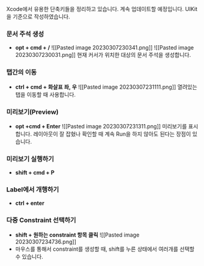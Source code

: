 Xcode에서 유용한 단축키들을 정리하고 있습니다. 계속 업데이트할 예정입니다.
UIKit을 기준으로 작성하였습니다.
### 문서 주석 생성
- **opt + cmd + /**
	![[Pasted image 20230307230341.png]]
	![[Pasted image 20230307230031.png]]
	현재 커서가 위치한 대상의 문서 주석을 생성합니다. 

### 탭간의 이동
- **ctrl + cmd + 화살표 좌, 우**
	![[Pasted image 20230307231111.png]]
	열려있는 탭을 이동할 때 사용합니다.

### 미리보기(Preview)
- **opt +cmd + Enter**
	![[Pasted image 20230307231311.png]]
	미리보기를 표시합니다. 레이아웃이 잘 잡혔나 확인할 때 계속 Run을 하지 않아도 된다는 장점이 있습니다.

### 미리보기 실행하기
- **shift + cmd + P**
	
### Label에서 개행하기
- **ctrl + enter**

### 다중 Constraint 선택하기
- **shift + 원하는 constraint 항목 클릭**
	![[Pasted image 20230307234736.png]]
-  마우스를 통해서 constraint를 생성할 때, shift를 누른 상태에서 여러개를 선택할 수 있습니다.